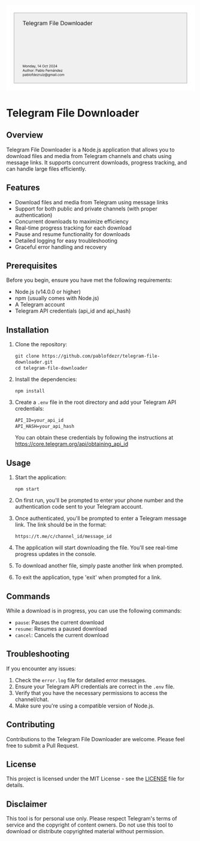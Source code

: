 ![Telegram File Downloader](./assets/header.png)

# Telegram File Downloader

## Overview

Telegram File Downloader is a Node.js application that allows you to download files and media from Telegram channels and chats using message links. It supports concurrent downloads, progress tracking, and can handle large files efficiently.

## Features

- Download files and media from Telegram using message links
- Support for both public and private channels (with proper authentication)
- Concurrent downloads to maximize efficiency
- Real-time progress tracking for each download
- Pause and resume functionality for downloads
- Detailed logging for easy troubleshooting
- Graceful error handling and recovery

## Prerequisites

Before you begin, ensure you have met the following requirements:

- Node.js (v14.0.0 or higher)
- npm (usually comes with Node.js)
- A Telegram account
- Telegram API credentials (api_id and api_hash)

## Installation

1. Clone the repository:
   ```
   git clone https://github.com/pablofdezr/telegram-file-downloader.git
   cd telegram-file-downloader
   ```

2. Install the dependencies:
   ```
   npm install
   ```

3. Create a `.env` file in the root directory and add your Telegram API credentials:
   ```
   API_ID=your_api_id
   API_HASH=your_api_hash
   ```

   You can obtain these credentials by following the instructions at https://core.telegram.org/api/obtaining_api_id

## Usage

1. Start the application:
   ```
   npm start
   ```

2. On first run, you'll be prompted to enter your phone number and the authentication code sent to your Telegram account.

3. Once authenticated, you'll be prompted to enter a Telegram message link. The link should be in the format:
   ```
   https://t.me/c/channel_id/message_id
   ```

4. The application will start downloading the file. You'll see real-time progress updates in the console.

5. To download another file, simply paste another link when prompted.

6. To exit the application, type 'exit' when prompted for a link.

## Commands

While a download is in progress, you can use the following commands:

- `pause`: Pauses the current download
- `resume`: Resumes a paused download
- `cancel`: Cancels the current download

## Troubleshooting

If you encounter any issues:

1. Check the `error.log` file for detailed error messages.
2. Ensure your Telegram API credentials are correct in the `.env` file.
3. Verify that you have the necessary permissions to access the channel/chat.
4. Make sure you're using a compatible version of Node.js.

## Contributing

Contributions to the Telegram File Downloader are welcome. Please feel free to submit a Pull Request.

## License

This project is licensed under the MIT License - see the [LICENSE](LICENSE) file for details.

## Disclaimer

This tool is for personal use only. Please respect Telegram's terms of service and the copyright of content owners. Do not use this tool to download or distribute copyrighted material without permission.